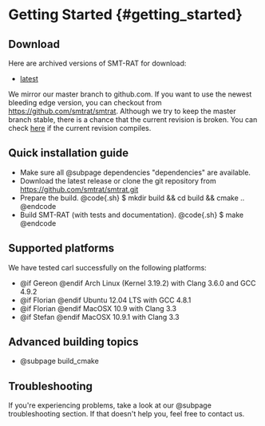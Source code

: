 Getting Started {#getting_started}
=======

Download
--------
Here are archived versions of SMT-RAT for download:
- [latest](https://github.com/smtrat/smtrat/releases)

We mirror our master branch to github.com. If you want to use the newest bleeding edge version, you can checkout from https://github.com/smtrat/smtrat.
Although we try to keep the master branch stable, there is a chance that the current revision is broken.
You can check [here](https://travis-ci.org/nafur/smtrat/builds) if the current revision compiles.

Quick installation guide
--------------------------------------------
- Make sure all @subpage dependencies "dependencies" are available.
- Download the latest release or clone the git repository from https://github.com/smtrat/smtrat.git
- Prepare the build.
@code{.sh}
$ mkdir build && cd build && cmake ..
@endcode
- Build SMT-RAT (with tests and documentation).
@code{.sh}
$ make
@endcode
 
Supported platforms
--------------------------------------------
We have tested carl successfully on the following platforms:

- @if Gereon @endif     Arch Linux (Kernel 3.19.2) with Clang 3.6.0 and GCC 4.9.2
- @if Florian @endif    Ubuntu 12.04 LTS with GCC 4.8.1
- @if Florian @endif    MacOSX 10.9 with Clang 3.3
- @if Stefan @endif		MacOSX 10.9.1 with Clang 3.3

Advanced building topics
--------------------------------------------
- @subpage build_cmake

Troubleshooting
--------------------------------------------
If you're experiencing problems, take a look at our @subpage troubleshooting section. If that doesn't help you, feel free to contact us.
